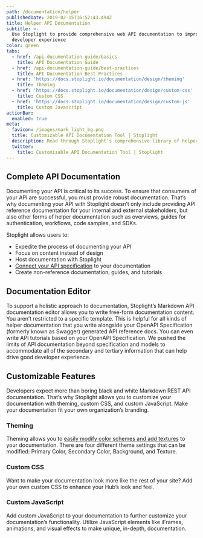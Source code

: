 ```yaml
---
path: /documentation/helper
publishedDate: 2019-02-15T16:52:43.494Z
title: Helper API Documentation
subtitle: >-
  Use Stoplight to provide comprehensive web API documentation to improve
  developer experience
color: green
tabs:
  - href: /api-documentation-guide/basics
    title: API Documentation Guide
  - href: /api-documentation-guide/best-practices
    title: API Documentation Best Practices
  - href: 'https://docs.stoplight.io/documentation/design/theming'
    title: Theming
  - href: 'https://docs.stoplight.io/documentation/design/custom-css'
    title: Custom CSS
  - href: 'https://docs.stoplight.io/documentation/design/custom-js'
    title: Custom Javascript
actionBar:
  enabled: true
meta:
  favicon: /images/mark_light_bg.png
  title: Customizable API Documentation Tool | Stoplight
  description: Read through Stoplight’s comprehensive library of helper documentation, including guides, overviews, code samples, and workflows, right here.
  twitter:
    title: Customizable API Documentation Tool | Stoplight
---
```


## Complete API Documentation

Documenting your API is critical to its success. To ensure that consumers of your API are successful, you must provide robust documentation. That’s why documenting your API with Stoplight doesn’t only include providing API reference documentation for your internal and external stakeholders, but also other forms of helper documentation such as overviews, guides for authentication, workflows, code samples, and SDKs.

Stoplight allows users to:

- Expedite the process of documenting your API
- Focus on content instead of design
- Host documentation with Stoplight
- [Connect your API specification](https://docs.stoplight.io/documentation/referencing-other-data-sources) to your documentation
- Create non-reference documentation, guides, and tutorials

## Documentation Editor

To support a holistic approach to documentation, Stoplight’s Markdown API documentation editor allows you to write free-form documentation content. You aren’t restricted to a specific template. This is helpful for all kinds of helper documentation that you write alongside your OpenAPI Specification (formerly known as Swagger) generated API reference docs. You can even write API tutorials based on your OpenAPI Specification. We pushed the limits of API documentation beyond specification and models to accommodate all of the secondary and tertiary information that can help drive good developer experience.

## Customizable Features

Developers expect more than boring black and white Markdown REST API documentation. That’s why Stoplight allows you to customize your documentation with theming, custom CSS, and custom JavaScript. Make your documentation fit your own organization’s branding.

### Theming

Theming allows you to [easily modify color schemes and add textures](/documentation/#fully-customizable) to your documentation. There are four different theme settings that can be modified: Primary Color, Secondary Color, Background, and Texture.

### Custom CSS

Want to make your documentation look more like the rest of your site? Add your own custom CSS to enhance your Hub’s look and feel.

### Custom JavaScript

Add custom JavaScript to your documentation to further customize your documentation’s functionality. Utilize JavaScript elements like iFrames, animations, and visual effects to make unique, in-depth, documentation.
